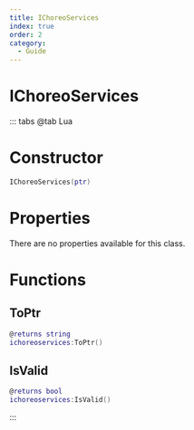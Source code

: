 ```yaml
---
title: IChoreoServices
index: true
order: 2
category:
  - Guide
---
```


# IChoreoServices

::: tabs
@tab Lua
# Constructor
```lua
IChoreoServices(ptr)
```
# Properties
There are no properties available for this class.
# Functions
## ToPtr
```lua
@returns string
ichoreoservices:ToPtr()
```
## IsValid
```lua
@returns bool
ichoreoservices:IsValid()
```

:::